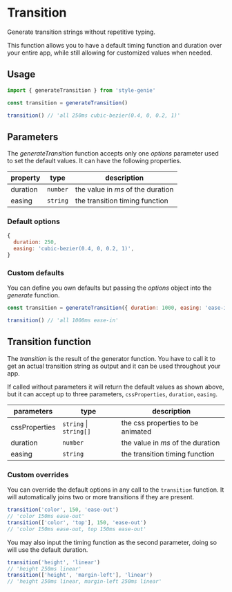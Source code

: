 # Transition

Generate transition strings without repetitive typing.

This function allows you to have a default timing function and duration over your entire app, while still allowing for customized values when needed.

## Usage

```javascript
import { generateTransition } from 'style-genie'

const transition = generateTransition()

transition() // 'all 250ms cubic-bezier(0.4, 0, 0.2, 1)'
```

## Parameters

The _generateTransition_ function accepts only one _options_ parameter used to set the default values. It can have the following properties.

| property | type     | description                       |
| -------- | -------- | --------------------------------- |
| duration | `number` | the value in _ms_ of the duration |
| easing   | `string` | the transition timing function    |

### Default options

```javascript
{
  duration: 250,
  easing: 'cubic-bezier(0.4, 0, 0.2, 1)',
}
```

### Custom defaults

You can define you own defaults but passing the _options_ object into the _generate_ function.

```javascript
const transition = generateTransition({ duration: 1000, easing: 'ease-in' })

transition() // 'all 1000ms ease-in'
```

## Transition function

The _transition_ is the result of the generator function. You have to call it to get an actual transition string as output and it can be used throughout your app.

If called without parameters it will return the default values as shown above, but it can accept up to three parameters, `cssProperties`, `duration`, `easing`.

| parameters    | type                   | description                       |
| ------------- | ---------------------- | --------------------------------- |
| cssProperties | `string` \| `string[]` | the css properties to be animated |
| duration      | `number`               | the value in _ms_ of the duration |
| easing        | `string`               | the transition timing function    |

### Custom overrides

You can override the default options in any call to the `transition` function. It will automatically joins two or more transitions if they are present.

```javascript
transition('color', 150, 'ease-out')
// 'color 150ms ease-out'
transition(['color', 'top'], 150, 'ease-out')
// 'color 150ms ease-out, top 150ms ease-out'
```

You may also input the timing function as the second parameter, doing so will use the default duration.

```javascript
transition('height', 'linear')
// 'height 250ms linear'
transition(['height', 'margin-left'], 'linear')
// 'height 250ms linear, margin-left 250ms linear'
```
